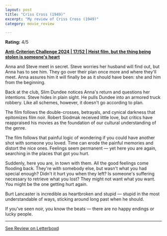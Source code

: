 ```yaml
---
layout: post
title: "Criss Cross (1949)"
excerpt: "My review of Criss Cross (1949)"
category: movie_review

---
```


**Rating:** 4/5

<b><a href="https://boxd.it/qBmUY/detail">Anti-Criterion Challenge 2024 | 17/52 | Heist film, but the thing being stolen is someone's heart</a></b>

Anna and Steve meet in secret. Steve worries her husband will find out, but Anna has to see him. They go over their plan once more and where they'll meet. Anna assures him it will finally be as it should have been: she and him from the beginning.

Back at the club, Slim Dundee notices Anna's return and questions her intentions. Steve hides in plain sight. He pulls Dundee into an armored truck robbery. Like all schemes, however, it doesn't go according to plan.

The film follows the double-crosses, betrayals, and cynical darkness that epitomizes film noir. Robert Siodmak received little love, but critics have reappraised his movies as the foundation of our cultural understanding of the genre.

The film follows that painful logic of wondering if you could have another shot with someone you loved. Time can erode the painful memories and distort the nice ones. Feelings seem permanent — yet here you are again, searching in the places that got you hurt.

Suddenly, here you are, in town with them. All the good feelings come flooding back. They're with somebody else, but wasn't what you had special enough? Didn't it hurt you when they left? Is someone's suffering necessary to retrieve what you lost? They might not want what you want. You might be the one getting hurt again.

Burt Lancaster is incredible as heartbroken and stupid — stupid in the most understandable of ways, sticking around long past when he should.

If you've seen noir, you know the beats — there are no happy endings or lucky people.

<hr>

[See Review on Letterboxd](https://boxd.it/6lrUHV)
